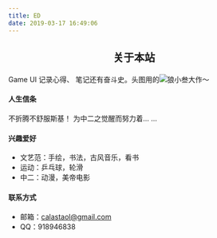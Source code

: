 ```yaml
---
title: ED
date: 2019-03-17 16:49:06
---
```

<h2 style="text-align: center ; margin-bottom: 20px;">关于本站</h2>

Game UI
记录心得、 笔记还有奋斗史。头图用的![狼小叁](https://www.artstation.com/bor)大作～

#### 人生信条

不折腾不舒服斯基！
为中二之觉醒而努力着... ...

#### 兴趣爱好

* 文艺范：手绘，书法，古风音乐，看书
* 运动：乒乓球，轮滑
* 中二：动漫，美帝电影

#### 联系方式

* 邮箱：calastaol@gmail.com
* QQ：918946838

